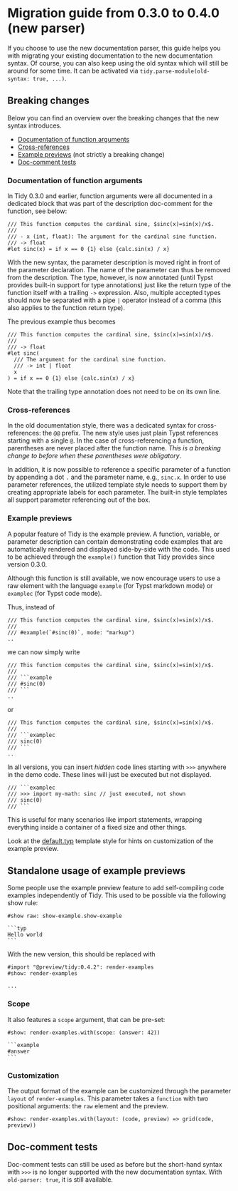 # Migration guide from 0.3.0 to 0.4.0 (new parser)


If you choose to use the new documentation parser, this guide helps you with migrating your existing documentation to the new documentation syntax. Of course, you can also keep using the old syntax which will still be around for some time. It can be activated via `tidy.parse-module(old-syntax: true, ...)`. 

## Breaking changes

Below you can find an overview over the breaking changes that the new syntax introduces. 

- [Documentation of function arguments](#documentation-of-function-arguments)
- [Cross-references](#cross-references)
- [Example previews](#example-previews) (not strictly a breaking change)
- [Doc-comment tests](#doc-comment-tests)


### Documentation of function arguments

In Tidy 0.3.0 and earlier, function arguments were all documented in a dedicated block that was part of the description doc-comment for the function, see below:
```typ
/// This function computes the cardinal sine, $sinc(x)=sin(x)/x$. 
///
/// - x (int, float): The argument for the cardinal sine function. 
/// -> float
#let sinc(x) = if x == 0 {1} else {calc.sin(x) / x}
```

With the new syntax, the parameter description is moved right in front of the parameter declaration. The name of the parameter can thus be removed from the description. The type, however, is now annotated (until Typst provides built-in support for type annotations) just like the return type of the function itself with a trailing `->` expression. Also, multiple accepted types should now be separated with a pipe `|` operator instead of a comma (this also applies to the function return type). 

The previous example thus becomes

```typ
/// This function computes the cardinal sine, $sinc(x)=sin(x)/x$. 
///
/// -> float
#let sinc(
  /// The argument for the cardinal sine function. 
  /// -> int | float
  x
) = if x == 0 {1} else {calc.sin(x) / x}
```
Note that the trailing type annotation does not need to be on its own line. 


### Cross-references

In the old documentation style, there was a dedicated syntax for cross-references: the `@@` prefix. The new style uses just plain Typst references starting with a single `@`. In the case of cross-referencing a function, parentheses are never placed after the function name. *This is a breaking change to before when these parentheses were obligatory*. 

In addition, it is now possible to reference a specific parameter of a function by appending a dot `.` and the parameter name, e.g., `sinc.x`. In order to use parameter references, the utilized template style needs to support them by creating appropriate labels for each parameter. The built-in style templates all support parameter referencing out of the box. 


### Example previews

A popular feature of Tidy is the example preview. A function, variable, or parameter description can contain demonstrating code examples that are automatically rendered and displayed side-by-side with the code. This used to be achieved through the `example()` function that Tidy provides since version 0.3.0. 

Although this function is still available, we now encourage users to use a raw element with the language `example` (for Typst markdown mode) or `examplec` (for Typst code mode). 

Thus, instead of 
````typ
/// This function computes the cardinal sine, $sinc(x)=sin(x)/x$. 
///
/// #example(`#sinc(0)`, mode: "markup")
..
````
we can now simply write

````typ
/// This function computes the cardinal sine, $sinc(x)=sin(x)/x$. 
///
/// ```example
/// #sinc(0)
/// ```
..
````
or
````typ
/// This function computes the cardinal sine, $sinc(x)=sin(x)/x$. 
///
/// ```examplec
/// sinc(0)
/// ```
..
````

In all versions, you can insert _hidden_ code lines starting with `>>>` anywhere in the demo code. These lines will just be executed but not displayed. 
````typ
/// ```examplec
/// >>> import my-math: sinc // just executed, not shown
/// sinc(0)
/// ```
````
This is useful for many scenarios like import statements, wrapping everything inside a container of a fixed size and other things.

Look at the [default.typ](/src/styles/default.typ) template style for hints on customization of the example preview. 


## Standalone usage of example previews

Some people use the example preview feature to add self-compiling code examples independently of Tidy. This used to be possible via the following show rule:
````typ
#show raw: show-example.show-example

```typ
Hello world
```
````
With the new version, this should be replaced with 
```typ
#import "@preview/tidy:0.4.2": render-examples
#show: render-examples

...
```

### Scope
It also features a `scope` argument, that can be pre-set:

````typ
#show: render-examples.with(scope: (answer: 42))

```example
#answer
```
````


### Customization
The output format of the example can be customized through the parameter `layout` of `render-examples`. This parameter takes a `function` with two positional arguments: the `raw` element and the preview. 
````typ
#show: render-examples.with(layout: (code, preview) => grid(code, preview))
````

## Doc-comment tests
Doc-comment tests can still be used as before but the short-hand syntax with `>>>` is no longer supported with the new documentation syntax. With `old-parser: true`, it is still available. 
